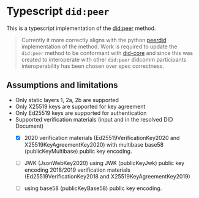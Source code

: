 # Typescript `did:peer`

This is a typescript implementation of the [did:peer](https://identity.foundation/peer-did-method-spec) method.

> Currently it more correctly aligns with the python [peerdid](https://github.com/sicpa-dlab/peer-did-python) implementation of the method. Work is required to update the `did:peer` method to be conformant with [did-core](https://www.w3.org/TR/did-core/) and since this was created to interoperate with other `did:peer` didcomm participants interoperability has been chosen over spec correctness.

## Assumptions and limitations

- Only static layers 1, 2a, 2b are supported
- Only X25519 keys are supported for key agreement
- Only Ed25519 keys are supported for authentication
- Supported verification materials (input and in the resolved DID Document)
  - [x] 2020 verification materials (Ed25519VerificationKey2020 and X25519KeyAgreementKey2020) with multibase base58 (publicKeyMultibase) public key encoding.
  - [ ] JWK (JsonWebKey2020) using JWK (publicKeyJwk) public key encoding
        2018/2019 verification materials (Ed25519VerificationKey2018 and X25519KeyAgreementKey2019)
  - [ ] using base58 (publicKeyBase58) public key encoding.

